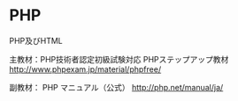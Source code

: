 # PHP
PHP及びHTML

主教材：PHP技術者認定初級試験対応 PHPステップアップ教材 http://www.phpexam.jp/material/phpfree/


副教材： PHP マニュアル（公式） http://php.net/manual/ja/

